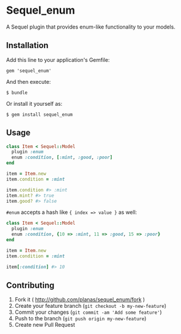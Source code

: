 # Sequel_enum

A Sequel plugin that provides enum-like functionality to your models.

## Installation

Add this line to your application's Gemfile:

    gem 'sequel_enum'

And then execute:

    $ bundle

Or install it yourself as:

    $ gem install sequel_enum

## Usage

```ruby
class Item < Sequel::Model
  plugin :enum
  enum :condition, [:mint, :good, :poor]
end

item = Item.new
item.condition = :mint

item.condition #> :mint
item.mint? #> true
item.good? #> false
```

```#enum``` accepts a hash like ```{ index => value }``` as well:

```ruby
class Item < Sequel::Model
  plugin :enum
  enum :condition, {10 => :mint, 11 => :good, 15 => :poor}
end

item = Item.new
item.condition = :mint

item[:condition] #> 10
```


## Contributing

1. Fork it ( http://github.com/planas/sequel_enum/fork )
2. Create your feature branch (`git checkout -b my-new-feature`)
3. Commit your changes (`git commit -am 'Add some feature'`)
4. Push to the branch (`git push origin my-new-feature`)
5. Create new Pull Request
